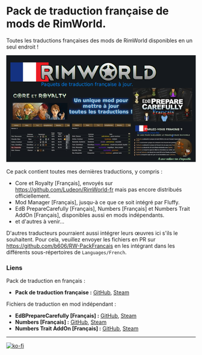 # Pack de traduction française de mods de RimWorld.

Toutes les traductions françaises des mods de RimWorld disponibles en un seul endroit !

![Main Image](./About/Preview.png)

Ce pack contient toutes mes dernières traductions, y compris :
- Core et Royalty [Français], envoyés sur https://github.com/Ludeon/RimWorld-fr mais pas encore distribués officiellement. 
- Mod Manager [Français], jusqu-à ce que ce soit intégré par Fluffy.
- EdB PrepareCarefully [Français], Numbers [Français] et Numbers Trait AddOn [Français], disponibles aussi en mods indépendants.
- et d'autres à venir...

D'autres traducteurs pourraient aussi intégrer leurs œuvres ici s'ils le souhaitent. Pour cela, veuillez envoyer les fichiers en PR sur https://github.com/b606/RW-PackFrancais en les intégrant dans les différents sous-répertoires de `Languages/French`.

### Liens

Pack de traduction en français :
- **Pack de traduction française :** [GitHub](https://github.com/b606/RW-PackFrancais/releases/latest), [Steam](https://steamcommunity.com/sharedfiles/filedetails/?id=2302882174)

Fichiers de traduction en mod indépendant :
- **EdBPrepareCarefully [Français] :** [GitHub](https://github.com/b606/EdBPrepareCarefully-fr/releases/latest), [Steam](https://steamcommunity.com/sharedfiles/filedetails/?id=2081907934)
- **Numbers [Français] :** [GitHub](https://github.com/b606/Numbers-Francais/releases/latest), [Steam](https://steamcommunity.com/sharedfiles/filedetails/?id=2286691155)
- **Numbers Trait AddOn [Français] :** [GitHub](https://github.com/b606/NumbersTraitAddOn-Francais/releases/latest), [Steam](https://steamcommunity.com/sharedfiles/filedetails/?id=2286691905)

---
[![ko-fi](https://www.ko-fi.com/img/githubbutton_sm.svg)](https://ko-fi.com/Z8Z51KQ21)
